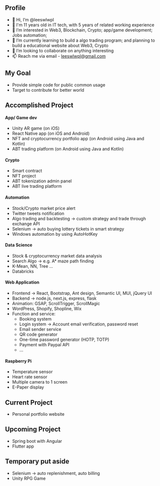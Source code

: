 ## Profile
- 👋 Hi, I’m @leeswlwpl
- 📜 I'm 11 years old in IT tech, with 5 years of related working experience
- 👀 I’m interested in Web3, Blockchain, Crypto; app/game development; Jobs automation;   
- 🌱 I’m currently learning to build a algo trading program; and planning to build a educational website about Web3, Crypto 
- 💞️ I’m looking to collaborate on anything interesting
- 📫 Reach me via email - leeswlwpl@gmail.com

## My Goal
- Provide simple code for public common usage
- Target to contribute for better world


## Accomplished Project
#### App/ Game dev
- Unity AR game (on iOS)
- React Native app (on iOS and Android)
- NFT and cryptocurrency portfolio app (on Android using Java and Kotlin)
- ABT trading platform (on Android using Java and Kotlin)

#### Crypto
- Smart contract
- NFT project
- ABT tokenization admin panel
- ABT live trading platform

#### Automation
- Stock/Crypto market price alert
- Twitter tweets notification
- Algo trading and backtesting -> custom strategy and trade through exchange API 
- Selenium -> auto buying lottery tickets in smart strategy
- Windows automation by using AutoHotKey

#### Data Science 
- Stock & cryptocurrency market data analysis
- Search Algo -> e.g. A* maze path finding 
- K-Mean, NN, Tree ...
- Databricks

#### Web Application
- Frontend -> React, Bootstrap, Ant design, Semantic UI, MUI, jQuery UI
- Backend -> node.js, next.js, express, flask
- Animation: GSAP, ScrollTrigger, ScrollMagic
- WordPress, Shopify, Shopline, Wix
- Function and service:
  + Booking system
  + Login system -> Account email verification, password reset
  + Email sender service
  + QR code generator
  + One-time password generator (HOTP, TOTP)
  + Payment with Paypal API
  + ...

#### Raspberry Pi
- Temperature sensor
- Heart rate sensor
- Multiple camera to 1 screen
- E-Paper display


## Current Project 
- Personal portfolio website

## Upcoming Project
- Spring boot with Angular
- Flutter app

## Temporary put aside
- Selenium -> auto replenishment, auto billing
- Unity RPG Game

<!---
leeswlwpl/leeswlwpl is a ✨ special ✨ repository because its `README.md` (this file) appears on your GitHub profile.
You can click the Preview link to take a look at your changes.
--->
